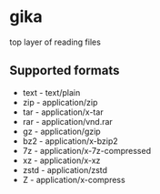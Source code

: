 # gika
top layer of reading files

## Supported formats
- text - text/plain
- zip - application/zip
- tar - application/x-tar
- rar - application/vnd.rar
- gz - application/gzip
- bz2 - application/x-bzip2
- 7z - application/x-7z-compressed
- xz - application/x-xz
- zstd - application/zstd
- Z - application/x-compress